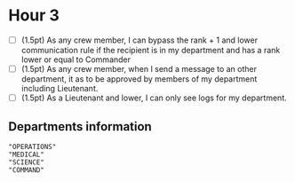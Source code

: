 # Hour 3
- [ ] (1.5pt) As any crew member, I can bypass the rank + 1 and lower communication rule if the recipient is in my department and has a rank lower or equal to Commander
- [ ] (1.5pt) As any crew member, when I send a message to an other department, it as to be approved by members of my department including Lieutenant. 
- [ ] (1.5pt) As a Lieutenant and lower, I can only see logs for my department.

## **Departments information**
```
"OPERATIONS"
"MEDICAL"
"SCIENCE"
"COMMAND"
```